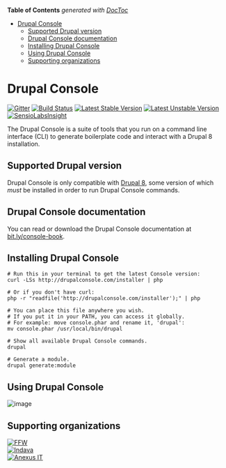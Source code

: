 <!-- START doctoc generated TOC please keep comment here to allow auto update -->
<!-- DON'T EDIT THIS SECTION, INSTEAD RE-RUN doctoc TO UPDATE -->
**Table of Contents**  *generated with [DocToc](https://github.com/thlorenz/doctoc)*

- [Drupal Console](#drupal-console)
  - [Supported Drupal version](#supported-drupal-version)
  - [Drupal Console documentation](#drupal-console-documentation)
  - [Installing Drupal Console](#installing-drupal-console)
  - [Using Drupal Console](#using-drupal-console)
  - [Supporting organizations](#supporting-organizations)

<!-- END doctoc generated TOC please keep comment here to allow auto update -->

Drupal Console
=============================================

[![Gitter](https://badges.gitter.im/Join%20Chat.svg)](https://gitter.im/hechoendrupal/DrupalConsole)
[![Build Status](https://travis-ci.org/hechoendrupal/DrupalConsole.svg?branch=master)](https://travis-ci.org/hechoendrupal/DrupalConsole)
[![Latest Stable Version](https://poser.pugx.org/drupal/console/v/stable.svg)](https://packagist.org/packages/drupal/console)
[![Latest Unstable Version](https://poser.pugx.org/drupal/console/v/unstable.svg)](https://packagist.org/packages/drupal/console)
[![SensioLabsInsight](https://insight.sensiolabs.com/projects/d0f089ff-a6e9-4ba4-b353-cb68173c7d90/mini.png)](https://insight.sensiolabs.com/projects/d0f089ff-a6e9-4ba4-b353-cb68173c7d90)

The Drupal Console is a suite of tools that you run on a command line interface (CLI)
to generate boilerplate code and interact with a Drupal 8 installation.

## Supported Drupal version

Drupal Console is only compatible with [Drupal 8](http://ftp.drupal.org/files/projects/drupal-8.0.0-beta11.tar.gz), some version of which *must* be installed in order to run Drupal Console commands.

## Drupal Console documentation

You can read or download the Drupal Console documentation at [bit.ly/console-book](http://bit.ly/console-book).

## Installing Drupal Console
```
# Run this in your terminal to get the latest Console version:
curl -LSs http://drupalconsole.com/installer | php

# Or if you don't have curl:
php -r "readfile('http://drupalconsole.com/installer');" | php

# You can place this file anywhere you wish.
# If you put it in your PATH, you can access it globally.
# For example: move console.phar and rename it, 'drupal':
mv console.phar /usr/local/bin/drupal

# Show all available Drupal Console commands.
drupal

# Generate a module.
drupal generate:module
```

## Using Drupal Console

![image](http://drupalconsole.com/assets/img/console-global.gif)

## Supporting organizations
[![FFW](https://www.drupal.org/files/ffw-logo.png)](https://ffwagency.com)  
[![Indava](https://www.drupal.org/files/indava-logo.png)](http://www.indava.com/)  
[![Anexus IT](https://www.drupal.org/files/anexusit-logo.png)](http://www.anexusit.com/)
